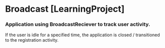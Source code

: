 # Broadcast [LearningProject]
### Application using BroadcastReciever to track user activity. 
If the user is idle for a specified time, the application is closed / transitioned to the registration activity.
